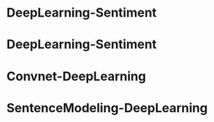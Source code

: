 # DeepLearning-Sentiment
# DeepLearning-Sentiment
# Convnet-DeepLearning
# SentenceModeling-DeepLearning
